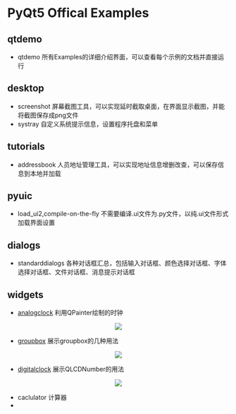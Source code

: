 # PyQt5 Offical Examples

## qtdemo
- qtdemo 所有Examples的详细介绍界面，可以查看每个示例的文档并直接运行

## desktop
- screenshot  屏幕截图工具，可以实现延时截取桌面，在界面显示截图，并能将截图保存成png文件
- systray 自定义系统提示信息，设置程序托盘和菜单

## tutorials
- addressbook 人员地址管理工具，可以实现地址信息增删改查，可以保存信息到本地并加载

## pyuic
- load_ui2,compile-on-the-fly 不需要编译.ui文件为.py文件，以纯.ui文件形式加载界面设置

## dialogs
- standarddialogs  各种对话框汇总，包括输入对话框、颜色选择对话框、字体选择对话框、文件对话框、消息提示对话框

## widgets
- [analogclock](https://doc.qt.io/qtforpython-5/overviews/qtgui-analogclock-example.html?highlight=analogclock) 利用QPainter绘制的时钟

<div align=center>
<img src="https://doc.qt.io/qtforpython-5/_images/analogclock-window-example.png">
</div>

- [groupbox](https://doc.qt.io/qtforpython-5/overviews/qtwidgets-widgets-groupbox-example.html?highlight=groupbox)  展示groupbox的几种用法
  
<div align=center>
<img src="https://doc.qt.io/qtforpython-5/_images/groupbox-example.png">
</div>

- [digitalclock](https://doc.qt.io/qtforpython-5/overviews/qtwidgets-widgets-digitalclock-example.html?highlight=digitalclock) 展示QLCDNumber的用法

<div align=center>
<img src="https://doc.qt.io/qtforpython-5/_images/digitalclock-example.png">
</div>

- caclulator 计算器
- 
